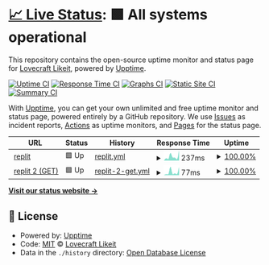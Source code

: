 # [📈 Live Status](https://olivrae.github.io/upptime): <!--live status--> **🟩 All systems operational**

This repository contains the open-source uptime monitor and status page for [Lovecraft Likeit](https://t.me/OliveiraWS), powered by [Upptime](https://github.com/upptime/upptime).

[![Uptime CI](https://github.com/olivrae/upptime/workflows/Uptime%20CI/badge.svg)](https://github.com/olivrae/upptime/actions?query=workflow%3A%22Uptime+CI%22)
[![Response Time CI](https://github.com/olivrae/upptime/workflows/Response%20Time%20CI/badge.svg)](https://github.com/olivrae/upptime/actions?query=workflow%3A%22Response+Time+CI%22)
[![Graphs CI](https://github.com/olivrae/upptime/workflows/Graphs%20CI/badge.svg)](https://github.com/olivrae/upptime/actions?query=workflow%3A%22Graphs+CI%22)
[![Static Site CI](https://github.com/olivrae/upptime/workflows/Static%20Site%20CI/badge.svg)](https://github.com/olivrae/upptime/actions?query=workflow%3A%22Static+Site+CI%22)
[![Summary CI](https://github.com/olivrae/upptime/workflows/Summary%20CI/badge.svg)](https://github.com/olivrae/upptime/actions?query=workflow%3A%22Summary+CI%22)

With [Upptime](https://upptime.js.org), you can get your own unlimited and free uptime monitor and status page, powered entirely by a GitHub repository. We use [Issues](https://github.com/olivrae/upptime/issues) as incident reports, [Actions](https://github.com/olivrae/upptime/actions) as uptime monitors, and [Pages](https://olivrae.github.io/upptime) for the status page.

<!--start: status pages-->
<!-- This summary is generated by Upptime (https://github.com/upptime/upptime) -->
<!-- Do not edit this manually, your changes will be overwritten -->
<!-- prettier-ignore -->
| URL | Status | History | Response Time | Uptime |
| --- | ------ | ------- | ------------- | ------ |
| <img alt="" src="https://icons.duckduckgo.com/ip3/replit.com.ico" height="13"> [replit](https://replit.com/@olivrae/KAM-2) | 🟩 Up | [replit.yml](https://github.com/BR-lovecraft/upptime/commits/HEAD/history/replit.yml) | <details><summary><img alt="Response time graph" src="./graphs/replit/response-time-week.png" height="20"> 237ms</summary><br><a href="https://olivrae.github.io/upptime/history/replit"><img alt="Response time 364" src="https://img.shields.io/endpoint?url=https%3A%2F%2Fraw.githubusercontent.com%2FBR-lovecraft%2Fupptime%2FHEAD%2Fapi%2Freplit%2Fresponse-time.json"></a><br><a href="https://olivrae.github.io/upptime/history/replit"><img alt="24-hour response time 142" src="https://img.shields.io/endpoint?url=https%3A%2F%2Fraw.githubusercontent.com%2FBR-lovecraft%2Fupptime%2FHEAD%2Fapi%2Freplit%2Fresponse-time-day.json"></a><br><a href="https://olivrae.github.io/upptime/history/replit"><img alt="7-day response time 237" src="https://img.shields.io/endpoint?url=https%3A%2F%2Fraw.githubusercontent.com%2FBR-lovecraft%2Fupptime%2FHEAD%2Fapi%2Freplit%2Fresponse-time-week.json"></a><br><a href="https://olivrae.github.io/upptime/history/replit"><img alt="30-day response time 276" src="https://img.shields.io/endpoint?url=https%3A%2F%2Fraw.githubusercontent.com%2FBR-lovecraft%2Fupptime%2FHEAD%2Fapi%2Freplit%2Fresponse-time-month.json"></a><br><a href="https://olivrae.github.io/upptime/history/replit"><img alt="1-year response time 364" src="https://img.shields.io/endpoint?url=https%3A%2F%2Fraw.githubusercontent.com%2FBR-lovecraft%2Fupptime%2FHEAD%2Fapi%2Freplit%2Fresponse-time-year.json"></a></details> | <details><summary><a href="https://olivrae.github.io/upptime/history/replit">100.00%</a></summary><a href="https://olivrae.github.io/upptime/history/replit"><img alt="All-time uptime 100.00%" src="https://img.shields.io/endpoint?url=https%3A%2F%2Fraw.githubusercontent.com%2FBR-lovecraft%2Fupptime%2FHEAD%2Fapi%2Freplit%2Fuptime.json"></a><br><a href="https://olivrae.github.io/upptime/history/replit"><img alt="24-hour uptime 100.00%" src="https://img.shields.io/endpoint?url=https%3A%2F%2Fraw.githubusercontent.com%2FBR-lovecraft%2Fupptime%2FHEAD%2Fapi%2Freplit%2Fuptime-day.json"></a><br><a href="https://olivrae.github.io/upptime/history/replit"><img alt="7-day uptime 100.00%" src="https://img.shields.io/endpoint?url=https%3A%2F%2Fraw.githubusercontent.com%2FBR-lovecraft%2Fupptime%2FHEAD%2Fapi%2Freplit%2Fuptime-week.json"></a><br><a href="https://olivrae.github.io/upptime/history/replit"><img alt="30-day uptime 100.00%" src="https://img.shields.io/endpoint?url=https%3A%2F%2Fraw.githubusercontent.com%2FBR-lovecraft%2Fupptime%2FHEAD%2Fapi%2Freplit%2Fuptime-month.json"></a><br><a href="https://olivrae.github.io/upptime/history/replit"><img alt="1-year uptime 100.00%" src="https://img.shields.io/endpoint?url=https%3A%2F%2Fraw.githubusercontent.com%2FBR-lovecraft%2Fupptime%2FHEAD%2Fapi%2Freplit%2Fuptime-year.json"></a></details>
| <img alt="" src="https://icons.duckduckgo.com/ip3/replit.com.ico" height="13"> [replit 2 (GET)](https://replit.com/@olivrae/KAM-2) | 🟩 Up | [replit-2-get.yml](https://github.com/BR-lovecraft/upptime/commits/HEAD/history/replit-2-get.yml) | <details><summary><img alt="Response time graph" src="./graphs/replit-2-get/response-time-week.png" height="20"> 77ms</summary><br><a href="https://olivrae.github.io/upptime/history/replit-2-get"><img alt="Response time 65" src="https://img.shields.io/endpoint?url=https%3A%2F%2Fraw.githubusercontent.com%2FBR-lovecraft%2Fupptime%2FHEAD%2Fapi%2Freplit-2-get%2Fresponse-time.json"></a><br><a href="https://olivrae.github.io/upptime/history/replit-2-get"><img alt="24-hour response time 33" src="https://img.shields.io/endpoint?url=https%3A%2F%2Fraw.githubusercontent.com%2FBR-lovecraft%2Fupptime%2FHEAD%2Fapi%2Freplit-2-get%2Fresponse-time-day.json"></a><br><a href="https://olivrae.github.io/upptime/history/replit-2-get"><img alt="7-day response time 77" src="https://img.shields.io/endpoint?url=https%3A%2F%2Fraw.githubusercontent.com%2FBR-lovecraft%2Fupptime%2FHEAD%2Fapi%2Freplit-2-get%2Fresponse-time-week.json"></a><br><a href="https://olivrae.github.io/upptime/history/replit-2-get"><img alt="30-day response time 89" src="https://img.shields.io/endpoint?url=https%3A%2F%2Fraw.githubusercontent.com%2FBR-lovecraft%2Fupptime%2FHEAD%2Fapi%2Freplit-2-get%2Fresponse-time-month.json"></a><br><a href="https://olivrae.github.io/upptime/history/replit-2-get"><img alt="1-year response time 65" src="https://img.shields.io/endpoint?url=https%3A%2F%2Fraw.githubusercontent.com%2FBR-lovecraft%2Fupptime%2FHEAD%2Fapi%2Freplit-2-get%2Fresponse-time-year.json"></a></details> | <details><summary><a href="https://olivrae.github.io/upptime/history/replit-2-get">100.00%</a></summary><a href="https://olivrae.github.io/upptime/history/replit-2-get"><img alt="All-time uptime 100.00%" src="https://img.shields.io/endpoint?url=https%3A%2F%2Fraw.githubusercontent.com%2FBR-lovecraft%2Fupptime%2FHEAD%2Fapi%2Freplit-2-get%2Fuptime.json"></a><br><a href="https://olivrae.github.io/upptime/history/replit-2-get"><img alt="24-hour uptime 100.00%" src="https://img.shields.io/endpoint?url=https%3A%2F%2Fraw.githubusercontent.com%2FBR-lovecraft%2Fupptime%2FHEAD%2Fapi%2Freplit-2-get%2Fuptime-day.json"></a><br><a href="https://olivrae.github.io/upptime/history/replit-2-get"><img alt="7-day uptime 100.00%" src="https://img.shields.io/endpoint?url=https%3A%2F%2Fraw.githubusercontent.com%2FBR-lovecraft%2Fupptime%2FHEAD%2Fapi%2Freplit-2-get%2Fuptime-week.json"></a><br><a href="https://olivrae.github.io/upptime/history/replit-2-get"><img alt="30-day uptime 100.00%" src="https://img.shields.io/endpoint?url=https%3A%2F%2Fraw.githubusercontent.com%2FBR-lovecraft%2Fupptime%2FHEAD%2Fapi%2Freplit-2-get%2Fuptime-month.json"></a><br><a href="https://olivrae.github.io/upptime/history/replit-2-get"><img alt="1-year uptime 100.00%" src="https://img.shields.io/endpoint?url=https%3A%2F%2Fraw.githubusercontent.com%2FBR-lovecraft%2Fupptime%2FHEAD%2Fapi%2Freplit-2-get%2Fuptime-year.json"></a></details>

<!--end: status pages-->

[**Visit our status website →**](https://olivrae.github.io/upptime)

## 📄 License

- Powered by: [Upptime](https://github.com/upptime/upptime)
- Code: [MIT](./LICENSE) © [Lovecraft Likeit](https://t.me/OliveiraWS)
- Data in the `./history` directory: [Open Database License](https://opendatacommons.org/licenses/odbl/1-0/)
